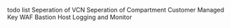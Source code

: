 todo list
Seperation of VCN
Seperation of Compartment
Customer Managed Key
WAF
Bastion Host
Logging and Monitor
